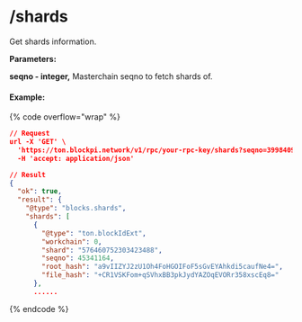# /shards

Get shards information.



**Parameters:**

**seqno - integer,** Masterchain seqno to fetch shards of.

#### Example:

{% code overflow="wrap" %}
```json
// Request
url -X 'GET' \
  'https://ton.blockpi.network/v1/rpc/your-rpc-key/shards?seqno=39984096' \
  -H 'accept: application/json'

// Result
{
  "ok": true,
  "result": {
    "@type": "blocks.shards",
    "shards": [
      {
        "@type": "ton.blockIdExt",
        "workchain": 0,
        "shard": "576460752303423488",
        "seqno": 45341164,
        "root_hash": "a9vIIZYJ2zU1Oh4FoHGOIFoF5sGvEYAhkdi5caufNe4=",
        "file_hash": "+CR1VSKFom+qSVhxBB3pkJydYAZOqEVORr358xscEq8="
      },
      ......
```
{% endcode %}
